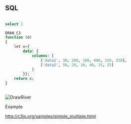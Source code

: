 ## SQL

```sql
    
select 1

DRAW_C3
function (d)
{
    let x={
        data: {
            columns: [
                ['data1', 30, 200, 100, 400, 150, 250],
                ['data2', 50, 20, 10, 40, 15, 25]
            ]
        }};
    return x;
}
    
```

![DrawRiver](/img/draw-c3.png)


Example

http://c3js.org/samples/simple_multiple.html
